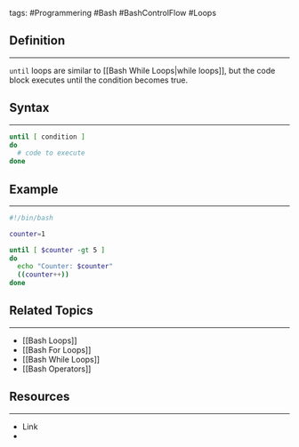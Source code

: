 tags: #Programmering #Bash #BashControlFlow #Loops 

## Definition 
---
`until` loops are similar to [[Bash While Loops|while loops]], but the code block executes until the condition becomes true.
## Syntax
---
```bash
until [ condition ]
do
  # code to execute
done
```
## Example
---
```bash
#!/bin/bash

counter=1

until [ $counter -gt 5 ]
do
  echo "Counter: $counter"
  ((counter++))
done
```

## Related Topics
---
- [[Bash Loops]]
- [[Bash For Loops]]
- [[Bash While Loops]]
- [[Bash Operators]]

## Resources
---
- Link
- 